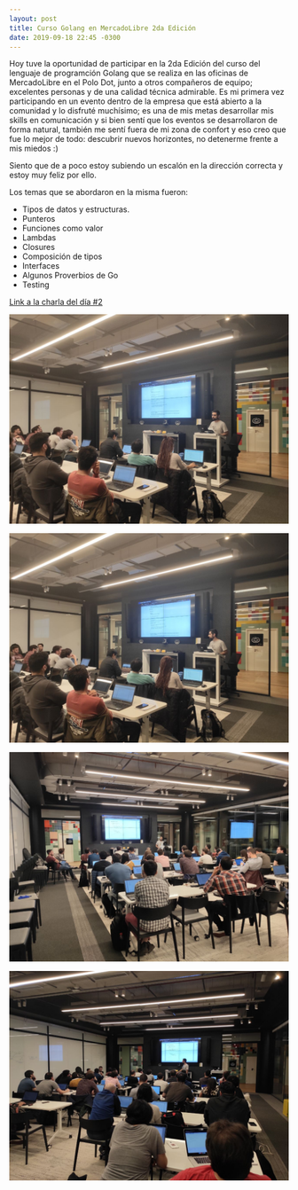 ```yaml
---
layout: post
title: Curso Golang en MercadoLibre 2da Edición
date: 2019-09-18 22:45 -0300
---
```


Hoy tuve la oportunidad de participar en la 2da Edición del curso del lenguaje
de programción Golang que se realiza en las oficinas de MercadoLibre en el Polo
Dot, junto a otros compañeros de equipo; excelentes personas y de una calidad
técnica admirable. Es mi primera vez participando en un evento dentro de la
empresa que está abierto a la comunidad y lo disfruté muchísimo; es una de mis
metas desarrollar mis skills en comunicación y si bien sentí que los eventos se
desarrollaron de forma natural, también me sentí fuera de mi zona de confort y
eso creo que fue lo mejor de todo: descubrir nuevos horizontes, no detenerme
frente a mis miedos :)

Siento que de a poco estoy subiendo un escalón en la dirección correcta y estoy
muy feliz por ello.

Los temas que se abordaron en la misma fueron:

* Tipos de datos y estructuras.
* Punteros
* Funciones como valor
* Lambdas
* Closures
* Composición de tipos
* Interfaces
* Algunos Proverbios de Go
* Testing

[Link a la charla del día #2](https://go-talks.appspot.com/github.com/mercadolibre/golang-tutorial-public/go-talks/public_workshop_2019_spring/go-day2.slide#1)

![1](/assets/golang-2019/1.jpeg)

![2](/assets/golang-2019/2.jpeg)

![3](/assets/golang-2019/3.jpeg)

![4](/assets/golang-2019/4.jpeg)
